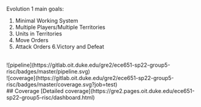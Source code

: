 Evolution 1 main goals:
1. Minimal Working System
2. Multiple Players/Multiple Territories
3. Units in Territories
4. Move Orders
5. Attack Orders
6.Victory and Defeat
<br>
![pipeline](https://gitlab.oit.duke.edu/gre2/ece651-sp22-group5-risc/badges/master/pipeline.svg)
<br>
![coverage](https://gitlab.oit.duke.edu/gre2/ece651-sp22-group5-risc/badges/master/coverage.svg?job=test)
<br>
## Coverage
[Detailed coverage](https://gre2.pages.oit.duke.edu/ece651-sp22-group5-risc/dashboard.html)
